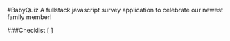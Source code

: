 #BabyQuiz
A fullstack javascript survey application to celebrate our newest family member!

###Checklist
[ ] 